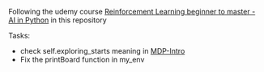 Following the udemy course [Reinforcement Learning beginner to master - AI in Python](https://www.udemy.com/course/beginner-master-rl-1/) in this repository

Tasks:
- check self.exploring_starts meaning in [MDP-Intro](MDP-Intro.ipynb)
- Fix the printBoard function in my_env
